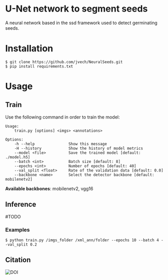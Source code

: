 # U-Net network to segment seeds

A neural network based in the ssd framework used to detect germinating seeds.

# Installation
```shell
$ git clone https://github.com/jvech/NeuralSeeds.git
$ pip install requirements.txt
```

# Usage

## Train

Use the following command in order to train the model:

```
Usage:
    train.py [options] <imgs> <annotations> 

Options:
    -h --help               Show this message
    -H --history            Show the history of model metrics
    --model <file>          Save the trained model [default: ./model.h5]
    --batch <int>           Batch size [default: 8]
    --epochs <int>          Number of epochs [default: 40]
    --val_split <float>     Rate of the validation data [default: 0.0]
    --backbone <name>       Select the detector backbone [default: mobilenetv2]
```
__Available backbones__: mobilenetv2, vgg16

## Inference
#TODO

### Examples
```shell
$ python train.py /imgs_folder /xml_ann/folder --epochs 10 --batch 4 --val_split 0.2
```

## Citation
![DOI](https://plantmethods.biomedcentral.com/articles/10.1186/s13007-020-00699-x)
